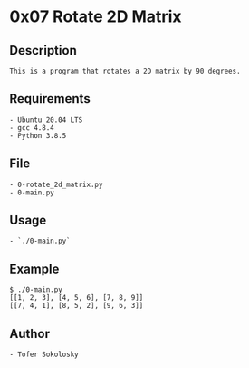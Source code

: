 # 0x07 Rotate 2D Matrix

## Description
    This is a program that rotates a 2D matrix by 90 degrees.

## Requirements
    - Ubuntu 20.04 LTS
    - gcc 4.8.4
    - Python 3.8.5

## File
    - 0-rotate_2d_matrix.py
    - 0-main.py

## Usage
    - `./0-main.py`

## Example
    $ ./0-main.py
    [[1, 2, 3], [4, 5, 6], [7, 8, 9]]
    [[7, 4, 1], [8, 5, 2], [9, 6, 3]]

## Author
    - Tofer Sokolosky
